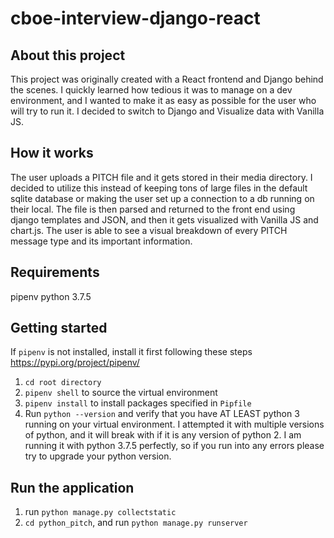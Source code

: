 # cboe-interview-django-react
 
## About this project
This project was originally created with a React frontend and Django behind the scenes. I quickly learned how tedious it was to manage on a dev environment, and I wanted to make it as easy as possible for the user who will try to run it. I decided to switch to Django and Visualize data with Vanilla JS. 

## How it works
The user uploads a PITCH file and it gets stored in their media directory. I decided to utilize this instead of keeping tons of large files in the default sqlite database or making the user set up a connection to a db running on their local. 
The file is then parsed and returned to the front end using django templates and JSON, and then it gets visualized with Vanilla JS and chart.js. The user is able to see a visual breakdown of every PITCH message type and its important information.

## Requirements 
pipenv 
python 3.7.5

## Getting started
If `pipenv` is not installed, install it first following these steps https://pypi.org/project/pipenv/
1. ```cd root directory```
2. ```pipenv shell``` to source the virtual environment
3. ```pipenv install``` to install packages specified in `Pipfile`
4. Run ```python --version``` and verify that you have AT LEAST python 3 running on your virtual environment. I attempted it with multiple versions of python, and it will break with if it is any version of python 2. I am running it with python 3.7.5 perfectly, so if you run into any errors please try to upgrade your python version. 

## Run the application
1. run `python manage.py collectstatic`
2. `cd python_pitch`, and run `python manage.py runserver`


